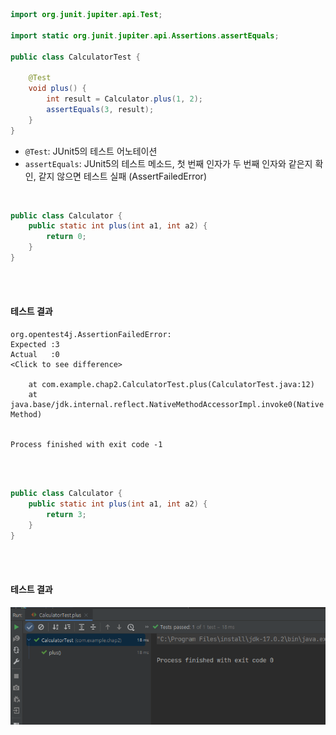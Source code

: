 ```java
import org.junit.jupiter.api.Test;

import static org.junit.jupiter.api.Assertions.assertEquals;

public class CalculatorTest {

    @Test
    void plus() {
        int result = Calculator.plus(1, 2);
        assertEquals(3, result);
    }
}
```

- `@Test`: JUnit5의 테스트 어노테이션
- `assertEquals`: JUnit5의 테스트 메소드, 첫 번째 인자가 두 번째 인자와 같은지 확인, 같지 않으면 테스트 실패 (AssertFailedError)


<br/>

```java
public class Calculator {
    public static int plus(int a1, int a2) {
        return 0;
    }
}
```

<br/>
<br/>

#### 테스트 결과

```shell
org.opentest4j.AssertionFailedError: 
Expected :3
Actual   :0
<Click to see difference>

	at com.example.chap2.CalculatorTest.plus(CalculatorTest.java:12)
	at java.base/jdk.internal.reflect.NativeMethodAccessorImpl.invoke0(Native Method)


Process finished with exit code -1
```

<br/>
<br/>

```java
public class Calculator {
    public static int plus(int a1, int a2) {
        return 3;
    }
}
```

<br/>
<br/>

#### 테스트 결과

![img.png](readmeimg%2Fimg.png)
